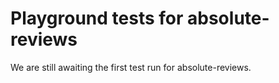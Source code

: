 # Playground tests for absolute-reviews
We are still awaiting the first test run for absolute-reviews.
